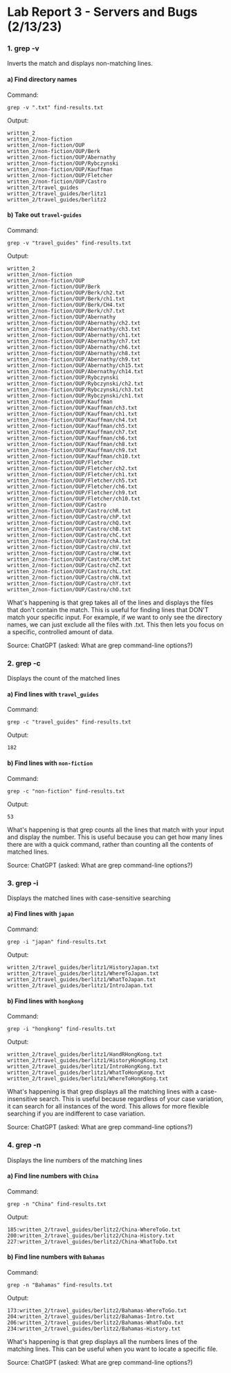 # Lab Report 3 - Servers and Bugs (2/13/23)

### 1. grep -v
Inverts the match and displays non-matching lines.

#### a) Find directory names
Command:
```
grep -v ".txt" find-results.txt 
```

Output:
```
written_2
written_2/non-fiction
written_2/non-fiction/OUP
written_2/non-fiction/OUP/Berk
written_2/non-fiction/OUP/Abernathy
written_2/non-fiction/OUP/Rybczynski
written_2/non-fiction/OUP/Kauffman
written_2/non-fiction/OUP/Fletcher
written_2/non-fiction/OUP/Castro
written_2/travel_guides
written_2/travel_guides/berlitz1
written_2/travel_guides/berlitz2
```

#### b) Take out `travel-guides`
Command:
```
grep -v "travel_guides" find-results.txt
```

Output:
```
written_2
written_2/non-fiction
written_2/non-fiction/OUP
written_2/non-fiction/OUP/Berk
written_2/non-fiction/OUP/Berk/ch2.txt
written_2/non-fiction/OUP/Berk/ch1.txt
written_2/non-fiction/OUP/Berk/CH4.txt
written_2/non-fiction/OUP/Berk/ch7.txt
written_2/non-fiction/OUP/Abernathy
written_2/non-fiction/OUP/Abernathy/ch2.txt
written_2/non-fiction/OUP/Abernathy/ch3.txt
written_2/non-fiction/OUP/Abernathy/ch1.txt
written_2/non-fiction/OUP/Abernathy/ch7.txt
written_2/non-fiction/OUP/Abernathy/ch6.txt
written_2/non-fiction/OUP/Abernathy/ch8.txt
written_2/non-fiction/OUP/Abernathy/ch9.txt
written_2/non-fiction/OUP/Abernathy/ch15.txt
written_2/non-fiction/OUP/Abernathy/ch14.txt
written_2/non-fiction/OUP/Rybczynski
written_2/non-fiction/OUP/Rybczynski/ch2.txt
written_2/non-fiction/OUP/Rybczynski/ch3.txt
written_2/non-fiction/OUP/Rybczynski/ch1.txt
written_2/non-fiction/OUP/Kauffman
written_2/non-fiction/OUP/Kauffman/ch3.txt
written_2/non-fiction/OUP/Kauffman/ch1.txt
written_2/non-fiction/OUP/Kauffman/ch4.txt
written_2/non-fiction/OUP/Kauffman/ch5.txt
written_2/non-fiction/OUP/Kauffman/ch7.txt
written_2/non-fiction/OUP/Kauffman/ch6.txt
written_2/non-fiction/OUP/Kauffman/ch8.txt
written_2/non-fiction/OUP/Kauffman/ch9.txt
written_2/non-fiction/OUP/Kauffman/ch10.txt
written_2/non-fiction/OUP/Fletcher
written_2/non-fiction/OUP/Fletcher/ch2.txt
written_2/non-fiction/OUP/Fletcher/ch1.txt
written_2/non-fiction/OUP/Fletcher/ch5.txt
written_2/non-fiction/OUP/Fletcher/ch6.txt
written_2/non-fiction/OUP/Fletcher/ch9.txt
written_2/non-fiction/OUP/Fletcher/ch10.txt
written_2/non-fiction/OUP/Castro
written_2/non-fiction/OUP/Castro/chR.txt
written_2/non-fiction/OUP/Castro/chP.txt
written_2/non-fiction/OUP/Castro/chQ.txt
written_2/non-fiction/OUP/Castro/chB.txt
written_2/non-fiction/OUP/Castro/chC.txt
written_2/non-fiction/OUP/Castro/chA.txt
written_2/non-fiction/OUP/Castro/chV.txt
written_2/non-fiction/OUP/Castro/chW.txt
written_2/non-fiction/OUP/Castro/chM.txt
written_2/non-fiction/OUP/Castro/chZ.txt
written_2/non-fiction/OUP/Castro/chL.txt
written_2/non-fiction/OUP/Castro/chN.txt
written_2/non-fiction/OUP/Castro/chY.txt
written_2/non-fiction/OUP/Castro/chO.txt
```
What's happening is that grep takes all of the lines and displays the files that don't contain the match. This is useful for finding lines that DON'T match your specific input. For example, if we want to only see the directory names, we can just exclude all the files with .txt. This then lets you focus on a specific, controlled amount of data. 

Source: ChatGPT (asked: What are grep command-line options?)

### 2. grep -c
Displays the count of the matched lines

#### a) Find lines with `travel_guides`
Command:
```
grep -c "travel_guides" find-results.txt
```

Output:
```
182
```

#### b) Find lines with `non-fiction`
Command:
```
grep -c "non-fiction" find-results.txt
```

Output:
```
53
```
What's happening is that grep counts all the lines that match with your input and display the number. This is useful because you can get how many lines there are with a quick command, rather than counting all the contents of matched lines.

Source: ChatGPT (asked: What are grep command-line options?)

### 3. grep -i
Displays the matched lines with case-sensitive searching

#### a) Find lines with `japan`
Command:
```
grep -i "japan" find-results.txt
```

Output:
```
written_2/travel_guides/berlitz1/HistoryJapan.txt
written_2/travel_guides/berlitz1/WhereToJapan.txt
written_2/travel_guides/berlitz1/WhatToJapan.txt
written_2/travel_guides/berlitz1/IntroJapan.txt
```

#### b) Find lines with `hongkong`
Command:
```
grep -i "hongkong" find-results.txt
```

Output:
```
written_2/travel_guides/berlitz1/HandRHongKong.txt
written_2/travel_guides/berlitz1/HistoryHongKong.txt
written_2/travel_guides/berlitz1/IntroHongKong.txt
written_2/travel_guides/berlitz1/WhatToHongKong.txt
written_2/travel_guides/berlitz1/WhereToHongKong.txt
```
What's happening is that grep displays all the matching lines with a case-insensitive search. This is useful because regardless of your case variation, it can search for all instances of the word. This allows for more flexible searching if you are indifferent to case variation.

Source: ChatGPT (asked: What are grep command-line options?)

### 4. grep -n
Displays the line numbers of the matching lines

#### a) Find line numbers with `China`
Command:
```
grep -n "China" find-results.txt
```

Output:
```
185:written_2/travel_guides/berlitz2/China-WhereToGo.txt
200:written_2/travel_guides/berlitz2/China-History.txt
227:written_2/travel_guides/berlitz2/China-WhatToDo.txt
```

#### b) Find line numbers with `Bahamas`
Command:
```
grep -n "Bahamas" find-results.txt
```

Output:
```
173:written_2/travel_guides/berlitz2/Bahamas-WhereToGo.txt
204:written_2/travel_guides/berlitz2/Bahamas-Intro.txt
206:written_2/travel_guides/berlitz2/Bahamas-WhatToDo.txt
234:written_2/travel_guides/berlitz2/Bahamas-History.txt
```
What's happening is that grep displays all the numbers lines of the matching lines. This can be useful when you want to locate a specific file.

Source: ChatGPT (asked: What are grep command-line options?)
